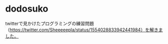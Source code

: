 # dodosuko
twitterで見かけたプログラミングの練習問題（https://twitter.com/Sheeeeepla/status/1554028833942441984）を解きました。

